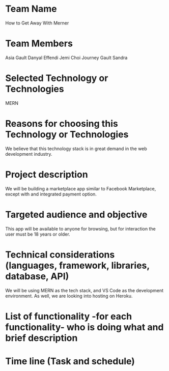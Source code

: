 # Team Name
How to Get Away With Merner

# Team Members
Asia Gault
Danyal Effendi
Jemi Choi
Journey Gault
Sandra

# Selected Technology or Technologies
MERN

# Reasons for choosing this Technology  or Technologies
We believe that this technology stack is in great demand in the web development industry.

# Project description
We will be building a marketplace app similar to Facebook Marketplace, except with and integrated payment option.

# Targeted audience and objective
This app will be available to anyone for browsing, but for interaction the user must be 18 years or older.

# Technical considerations (languages, framework, libraries, database, API)
We will be using MERN as the tech stack, and VS Code as the development environment. As well, we are looking into hosting on Heroku.

# List of functionality -for each functionality- who is doing what and brief description


# Time line (Task and schedule) 
